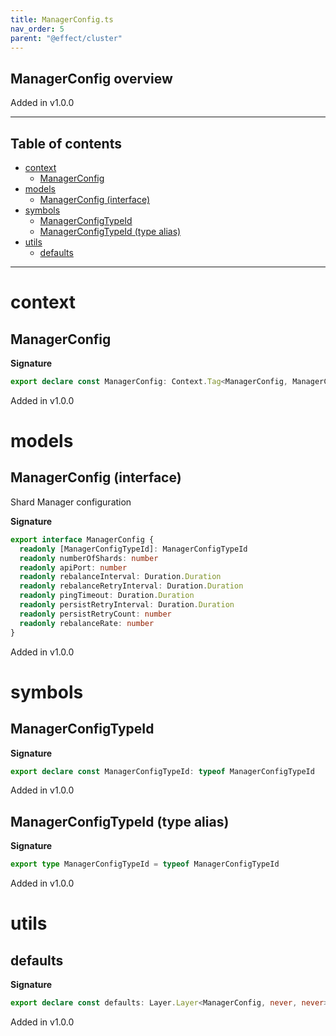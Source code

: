 ```yaml
---
title: ManagerConfig.ts
nav_order: 5
parent: "@effect/cluster"
---
```


## ManagerConfig overview

Added in v1.0.0

---

<h2 class="text-delta">Table of contents</h2>

- [context](#context)
  - [ManagerConfig](#managerconfig)
- [models](#models)
  - [ManagerConfig (interface)](#managerconfig-interface)
- [symbols](#symbols)
  - [ManagerConfigTypeId](#managerconfigtypeid)
  - [ManagerConfigTypeId (type alias)](#managerconfigtypeid-type-alias)
- [utils](#utils)
  - [defaults](#defaults)

---

# context

## ManagerConfig

**Signature**

```ts
export declare const ManagerConfig: Context.Tag<ManagerConfig, ManagerConfig>
```

Added in v1.0.0

# models

## ManagerConfig (interface)

Shard Manager configuration

**Signature**

```ts
export interface ManagerConfig {
  readonly [ManagerConfigTypeId]: ManagerConfigTypeId
  readonly numberOfShards: number
  readonly apiPort: number
  readonly rebalanceInterval: Duration.Duration
  readonly rebalanceRetryInterval: Duration.Duration
  readonly pingTimeout: Duration.Duration
  readonly persistRetryInterval: Duration.Duration
  readonly persistRetryCount: number
  readonly rebalanceRate: number
}
```

Added in v1.0.0

# symbols

## ManagerConfigTypeId

**Signature**

```ts
export declare const ManagerConfigTypeId: typeof ManagerConfigTypeId
```

Added in v1.0.0

## ManagerConfigTypeId (type alias)

**Signature**

```ts
export type ManagerConfigTypeId = typeof ManagerConfigTypeId
```

Added in v1.0.0

# utils

## defaults

**Signature**

```ts
export declare const defaults: Layer.Layer<ManagerConfig, never, never>
```

Added in v1.0.0
